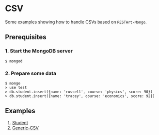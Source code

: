 # CSV

Some examples showing how to handle CSVs based on `RESTArt-Mongo`.


## Prerequisites

### 1. Start the MongoDB server

```
$ mongod
```

### 2. Prepare some data

```
$ mongo
> use test
> db.student.insert({name: 'russell', course: 'physics', score: 90})
> db.student.insert({name: 'tracey', course: 'economics', score: 92})
```


## Examples

1. [Student](student)
2. [Generic-CSV](generic_csv)
